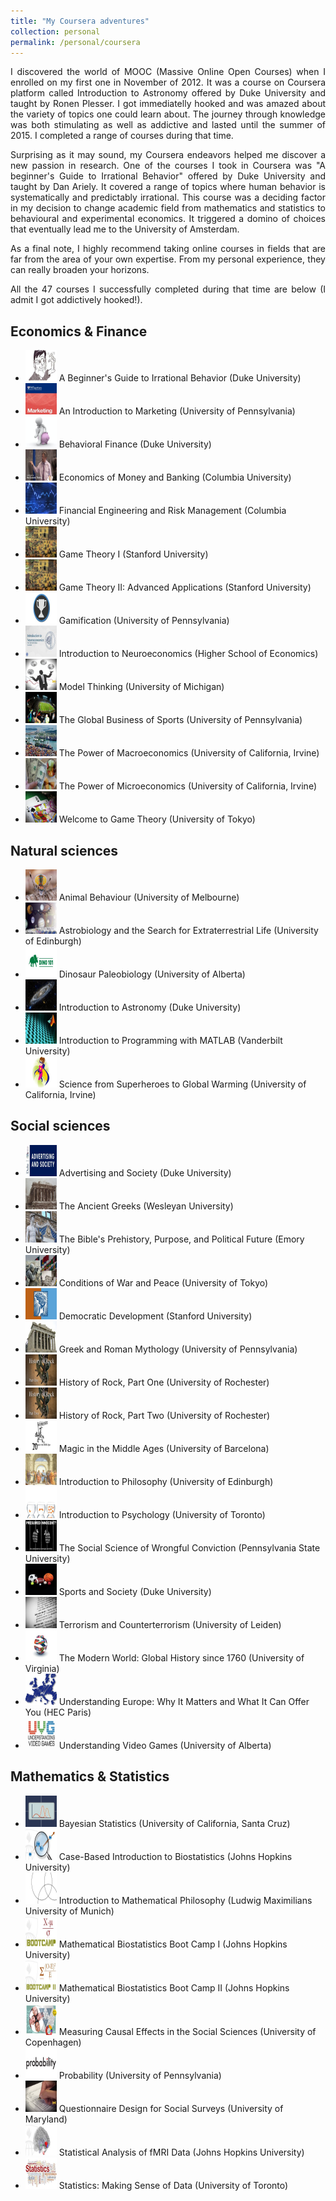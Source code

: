 ```yaml
---
title: "My Coursera adventures"
collection: personal
permalink: /personal/coursera
---
```


<p align="justify">I discovered the world of MOOC (Massive Online Open Courses) when I enrolled on my first one in November of 2012. It was a course on Coursera platform called Introduction to Astronomy offered by Duke University and taught by Ronen Plesser. I got immediatelly hooked and was amazed about the variety of topics one could learn about. The journey through knowledge was both stimulating as well as addictive and lasted until the summer of 2015. I completed a range of courses during that time.</p>

<p align="justify">Surprising as it may sound, my Coursera endeavors helped me discover a new passion in research. One of the courses I took in Coursera was "A beginner's Guide to Irrational Behavior" offered by Duke University and taught by Dan Ariely. It covered a range of topics where human behavior is systematically and predictably irrational. This course was a deciding factor in my decision to change academic field from mathematics and statistics to behavioural and experimental economics. It triggered a domino of choices that eventually lead me to the University of Amsterdam.</p>

<p align="justify">As a final note, I highly recommend taking online courses in fields that are far from the area of your own expertise. From my personal experience, they can really broaden your horizons.</p>

<p align="justify">All the 47 courses I successfully completed during that time are below (I admit I got addictively hooked!).</p>

Economics & Finance
-----
* <img src="/images/coursera/irrationality.jpg" width="50" height="50"> A Beginner's Guide to Irrational Behavior (Duke University)
* <img src="/images/coursera/marketing.jpg" width="50" height="50"> An Introduction to Marketing (University of Pennsylvania)
* <img src="/images/coursera/finance.jpg" width="50" height="50"> Behavioral Finance (Duke University)
* <img src="/images/coursera/banking.jpg" width="50" height="50"> Economics of Money and Banking (Columbia University)
* <img src="/images/coursera/financial.jpg" width="50" height="50"> Financial Engineering and Risk Management (Columbia University)
* <img src="/images/coursera/game_theory_i_ii.jpg" width="50" height="50"> Game Theory I (Stanford University)
* <img src="/images/coursera/game_theory_i_ii.jpg" width="50" height="50"> Game Theory II: Advanced Applications (Stanford University)
* <img src="/images/coursera/gamification.jpg" width="50" height="50"> Gamification (University of Pennsylvania)
* <img src="/images/coursera/neuro.jpg" width="50" height="50"> Introduction to Neuroeconomics (Higher School of Economics)
* <img src="/images/coursera/model.jpg" width="50" height="50"> Model Thinking (University of Michigan)
* <img src="/images/coursera/business_sports.jpg" width="50" height="50"> The Global Business of Sports (University of Pennsylvania)
* <img src="/images/coursera/macro.jpg" width="50" height="50"> The Power of Macroeconomics (University of California, Irvine)
* <img src="/images/coursera/micro.jpg" width="50" height="50"> The Power of Microeconomics (University of California, Irvine)
* <img src="/images/coursera/game_theory.jpg" width="50" height="50"> Welcome to Game Theory (University of Tokyo)

Natural sciences
-----
* <img src="/images/coursera/animal.jpg" width="50" height="50"> Animal Behaviour (University of Melbourne)
* <img src="/images/coursera/astrobiology.jpg" width="50" height="50"> Astrobiology and the Search for Extraterrestrial Life (University of Edinburgh)
* <img src="/images/coursera/dino.jpg" width="50" height="50"> Dinosaur Paleobiology (University of Alberta)
* <img src="/images/coursera/astronomy.jpg" width="50" height="50"> Introduction to Astronomy (Duke University)
* <img src="/images/coursera/matlab.jpg" width="50" height="50"> Introduction to Programming with MATLAB (Vanderbilt University)
* <img src="/images/coursera/superheroes.jpg" width="50" height="50"> Science from Superheroes to Global Warming (University of California, Irvine)

Social sciences
-----
* <img src="/images/coursera/advertising.jpg" width="50" height="50"> Advertising and Society (Duke University)
* <img src="/images/coursera/greeks.jpg" width="50" height="50"> The Ancient Greeks (Wesleyan University)
* <img src="/images/coursera/bible.jpg" width="50" height="50"> The Bible's Prehistory, Purpose, and Political Future (Emory University)
* <img src="/images/coursera/war.jpg" width="50" height="50"> Conditions of War and Peace (University of Tokyo)
* <img src="/images/coursera/democratic.jpg" width="50" height="50"> Democratic Development (Stanford University)
* <img src="/images/coursera/greek_roman.jpg" width="50" height="50"> Greek and Roman Mythology (University of Pennsylvania)
* <img src="/images/coursera/rock_i.jpg" width="50" height="50"> History of Rock, Part One (University of Rochester)
* <img src="/images/coursera/rock_ii.jpg" width="50" height="50"> History of Rock, Part Two (University of Rochester)
* <img src="/images/coursera/magic.jpg" width="50" height="50"> Magic in the Middle Ages (University of Barcelona)
* <img src="/images/coursera/philosophy.jpg" width="50" height="50"> Introduction to Philosophy (University of Edinburgh)
* <img src="/images/coursera/psychology.jpg" width="50" height="50"> Introduction to Psychology (University of Toronto)
* <img src="/images/coursera/conviction.jpg" width="50" height="50"> The Social Science of Wrongful Conviction (Pennsylvania State University)
* <img src="/images/coursera/sports.jpg" width="50" height="50"> Sports and Society (Duke University)
* <img src="/images/coursera/terrorism.jpg" width="50" height="50"> Terrorism and Counterterrorism (University of Leiden)
* <img src="/images/coursera/modern_world.jpg" width="50" height="50"> The Modern World: Global History since 1760 (University of Virginia)
* <img src="/images/coursera/europe.jpg" width="50" height="50"> Understanding Europe: Why It Matters and What It Can Offer You (HEC Paris)
* <img src="/images/coursera/video_games.jpg" width="50" height="50"> Understanding Video Games (University of Alberta)


Mathematics & Statistics
-----
* <img src="/images/coursera/bayesian.jpg" width="50" height="50"> Bayesian Statistics (University of California, Santa Cruz)
* <img src="/images/coursera/biostats_case.jpg" width="50" height="50"> Case-Based Introduction to Biostatistics (Johns Hopkins University)
* <img src="/images/coursera/mathematical_philosophy.jpg" width="50" height="50"> Introduction to Mathematical Philosophy (Ludwig Maximilians University of Munich)
* <img src="/images/coursera/biostatistics_i.jpg" width="50" height="50"> Mathematical Biostatistics Boot Camp I (Johns Hopkins University)
* <img src="/images/coursera/biostatistics_ii.jpg" width="50" height="50"> Mathematical Biostatistics Boot Camp II (Johns Hopkins University)
* <img src="/images/coursera/causal.jpg" width="50" height="50"> Measuring Causal Effects in the Social Sciences (University of Copenhagen)
* <img src="/images/coursera/probability.jpg" width="50" height="50"> Probability (University of Pennsylvania)
* <img src="/images/coursera/questionnaire.jpg" width="50" height="50"> Questionnaire Design for Social Surveys (University of Maryland)
* <img src="/images/coursera/fmri.jpg" width="50" height="50"> Statistical Analysis of fMRI Data (Johns Hopkins University)
* <img src="/images/coursera/statistics.jpg" width="50" height="50"> Statistics: Making Sense of Data (University of Toronto)

